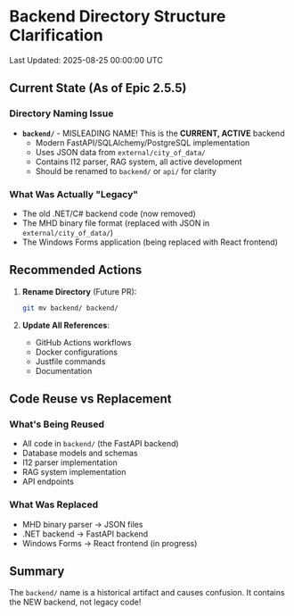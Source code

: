 # Backend Directory Structure Clarification
Last Updated: 2025-08-25 00:00:00 UTC

## Current State (As of Epic 2.5.5)

### Directory Naming Issue
- **`backend/`** - MISLEADING NAME! This is the **CURRENT, ACTIVE** backend
  - Modern FastAPI/SQLAlchemy/PostgreSQL implementation
  - Uses JSON data from `external/city_of_data/`
  - Contains I12 parser, RAG system, all active development
  - Should be renamed to `backend/` or `api/` for clarity

### What Was Actually "Legacy"
- The old .NET/C# backend code (now removed)
- The MHD binary file format (replaced with JSON in `external/city_of_data/`)
- The Windows Forms application (being replaced with React frontend)

## Recommended Actions

1. **Rename Directory** (Future PR):
   ```bash
   git mv backend/ backend/
   ```

2. **Update All References**:
   - GitHub Actions workflows
   - Docker configurations
   - Justfile commands
   - Documentation

## Code Reuse vs Replacement

### What's Being Reused
- All code in `backend/` (the FastAPI backend)
- Database models and schemas
- I12 parser implementation
- RAG system implementation
- API endpoints

### What Was Replaced
- MHD binary parser → JSON files
- .NET backend → FastAPI backend
- Windows Forms → React frontend (in progress)

## Summary
The `backend/` name is a historical artifact and causes confusion. 
It contains the NEW backend, not legacy code!